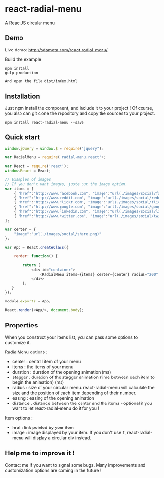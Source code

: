 react-radial-menu
=====

A ReactJS circular menu

## Demo

Live demo: http://adamota.com/react-radial-menu/

Build the example

```
npm install
gulp production

And open the file dist/index.html
```

## Installation

Just npm install the component, and include it to your project ! 
Of course, you also can git clone the repository and copy the sources to your project.

```
npm install react-radial-menu --save
```

## Quick start

``` javascript
window.jQuery = window.$ = require("jquery");

var RadialMenu = require('radial-menu.react');

var React = require('react');
window.React = React;

// Examples of images
// If you don't want images, juste put the image option. 
var items = [
	{ "href":"http://www.facebook.com", "image":"url(./images/social/facebook.png)"}, 
	{ "href":"http://www.reddit.com", "image":"url(./images/social/reddit.png)"}, 
	{ "href":"http://www.flickr.com", "image":"url(./images/social/flickr.png)"}, 
	{ "href":"http://www.google.com", "image":"url(./images/social/googleplus.png)"}, 
	{ "href":"http://www.linkedin.com", "image":"url(./images/social/linkedin.png)"}, 
	{ "href":"http://www.twitter.com", "image":"url(./images/social/twitter.png)"}
];

var center = {
	"image":"url(./images/social/share.png)"
};

var App = React.createClass({

	render: function() {

		return (
			<div id="container">
    			<RadialMenu items={items} center={center} radius="200" />
    		</div>
    	);
   }
});

module.exports = App;

React.render(<App/>, document.body);
```

## Properties
When you construct your items list, you can pass some options to customize it. 

RadialMenu options : 

- center : central item of your menu
- items : the items of your menu
- duration : duration of the opening animation (ms)
- stagger : duration of the stagger animation (time between each item to begin the animation) (ms)
- radius : size of your circular menu. react-radial-menu will calculate the size and the position of each item depending of their number.
- easing : easing of the opening animation 
- distance : distance between the center and the items - optional if you want to let react-radial-menu do it for you !

Item options : 

- href : link pointed by your item
- image : image displayed by your item. If you don't use it, react-radial-menu will display a circular div instead.


## Help me to improve it !

Contact me if you want to signal some bugs. 
Many improvements and customization options are coming in the future !
